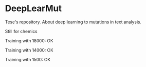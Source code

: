 # DeepLearMut
Tese's repository. About deep learning to mutations in text analysis.


Still for chemics

Training with 18000: OK

Training with 14000: OK

Training with 1500: OK
